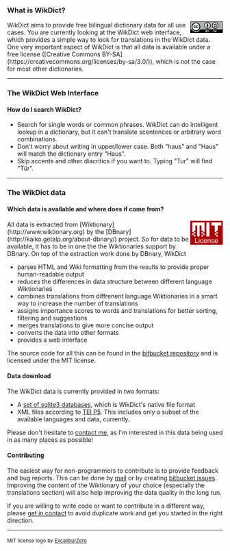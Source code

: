 ### What is WikDict?

<img style="float: right; width: 15%" src="/static/img/markdown/by-sa.svg">
WikDict aims to provide free bilingual dictionary data for all use cases. You are currently looking at the WikDict web interface, which provides a simple way to look for translations in the WikDict data. One very important aspect of WikDict is that all data is available under a free license ([Creative Commons BY-SA](https://creativecommons.org/licenses/by-sa/3.0/)), which is not the case for most other dictionaries.

---

### The WikDict Web Interface

#### How do I search WikDict?

* Search for single words or common phrases. WikDict can do intelligent lookup in a dictionary, but it can't translate scentences or arbitrary word combinations.
* Don't worry about writing in upper/lower case. Both "haus" and "Haus" will match the dictionary entry "Haus".
* Skip accents and other diacritics if you want to. Typing "Tur" will find "Tür".

---

### The WikDict data

#### Which data is available and where does if come from?

<img style="float: right; width: 15%" src="/static/img/markdown/mit-license.svg">
All data is extracted from [Wiktionary](http://www.wiktionary.org) by the [DBnary](http://kaiko.getalp.org/about-dbnary/) project. So for data to be available, it has to be in one the the Wiktionaries support by DBnary. On top of the extraction work done by DBnary, WikDict

* parses HTML and Wiki formatting from the results to provide proper human-readable output 
* reduces the differences in data structure between different language Wiktionaries
* combines translations from diffrenent language Wiktionaries in a smart way to increase the number of translations
* assigns importance scores to words and translations for better sorting, filtering and suggestions
* merges translations to give more concise output
* converts the data into other formats
* provides a web interface

The source code for all this can be found in the [bitbucket repository](https://bitbucket.org/wikdict/) and is licensed under the MIT license.

#### Data download

The WikDict data is currently provided in two formats:

* A [set of sqlite3 databases](http://download.wikdict.com/dictionaries/sqlite/), which is WikDict's native file format
* XML files according to [TEI P5](http://www.tei-c.org/Guidelines/P5/). This includes only a subset of the available languages and data, currently.

Please don't hesitate to [contact me][mail], as I'm interested in this data being used in as many places as possible!

#### Contributing

The easiest way for non-programmers to contribute is to provide feedback and bug reports. This can be done by [mail] or by creating [bitbucket issues][issues]. Improving the content of the Wiktionary of your choice (especially the translations section) will also help improving the data quality in the long run.

If you are willing to write code or want to contribute in a different way, please [get in contact][mail] to avoid duplicate work and get you started in the right direction.

[mail]: mailto:karl42@gmail.com
[issues]: https://bitbucket.org/wikdict/wikdict-gen/issues?status=new&status=open

---
<small>MIT license logo by [ExcaliburZero](http://excaliburzero.deviantart.com/art/MIT-License-Logo-595847140)</small>